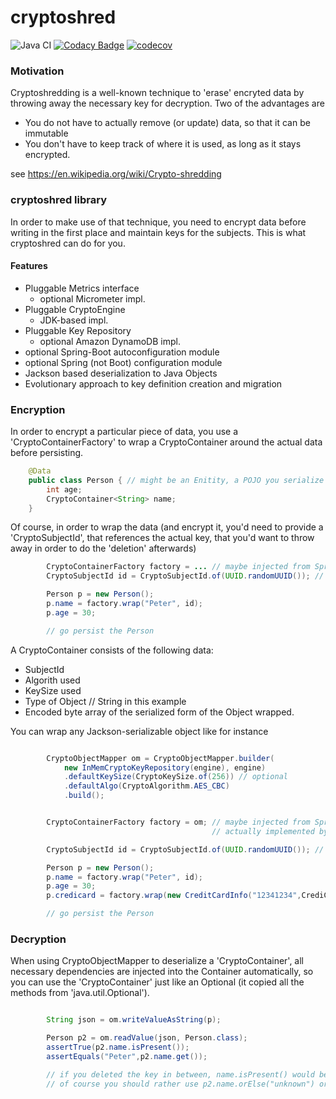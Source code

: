 # cryptoshred

![Java CI](https://github.com/prisma-capacity/cryptoshred/workflows/Java%20CI/badge.svg?branch=master)
[![Codacy Badge](https://api.codacy.com/project/badge/Grade/333bfd567a6a447895212994b414f077)](https://app.codacy.com/gh/prisma-capacity/cryptoshred?utm_source=github.com&utm_medium=referral&utm_content=prisma-capacity/cryptoshred&utm_campaign=Badge_Grade_Settings)
[![codecov](https://codecov.io/gh/prisma-capacity/cryptoshred/branch/master/graph/badge.svg)](https://codecov.io/gh/prisma-capacity/cryptoshred)


### Motivation

Cryptoshredding is a well-known technique to 'erase' encryted data by throwing away the necessary key for decryption. 
Two of the advantages are

* You do not have to actually remove (or update) data, so that it can be immutable
* You don't have to keep track of where it is used, as long as it stays encrypted.

see https://en.wikipedia.org/wiki/Crypto-shredding

### cryptoshred library

In order to make use of that technique, you need to encrypt data before writing in the first place and maintain keys for the subjects. This is what cryptoshred can do for you.

#### Features

* Pluggable Metrics interface
  * optional Micrometer impl.
* Pluggable CryptoEngine
  * JDK-based impl.
* Pluggable Key Repository
  * optional Amazon DynamoDB impl.
* optional Spring-Boot autoconfiguration module
* optional Spring (not Boot) configuration module
* Jackson based deserialization to Java Objects
* Evolutionary approach to key definition creation and migration

### Encryption

In order to encrypt a particular piece of data, you use a 'CryptoContainerFactory' to wrap a CryptoContainer around the actual data before persisting.

```java
	@Data
	public class Person { // might be an Enitity, a POJO you serialize or anything you want to persist
		int age;
		CryptoContainer<String> name;
	}
```
Of course, in order to wrap the data (and encrypt it, you'd need to provide a 'CryptoSubjectId', that references the actual key, that you'd want to throw away in order to do the 'deletion' afterwards)

```java
		CryptoContainerFactory factory = ... // maybe injected from Spring or similar
		CryptoSubjectId id = CryptoSubjectId.of(UUID.randomUUID()); // simple value object

		Person p = new Person();
		p.name = factory.wrap("Peter", id);
		p.age = 30;

		// go persist the Person
```
A CryptoContainer consists of the following data:

* SubjectId
* Algorith used
* KeySize used
* Type of Object // String in this example
* Encoded byte array of the serialized form of the Object wrapped.

You can wrap any Jackson-serializable object like for instance

```java

		CryptoObjectMapper om = CryptoObjectMapper.builder(
			new InMemCryptoKeyRepository(engine), engine)
			.defaultKeySize(CryptoKeySize.of(256)) // optional
			.defaultAlgo(CryptoAlgorithm.AES_CBC)
			.build();


		CryptoContainerFactory factory = om; // maybe injected from Spring or similar
											 // actually implemented by CryptoObjectMapper

		CryptoSubjectId id = CryptoSubjectId.of(UUID.randomUUID()); // simple value object

		Person p = new Person();
		p.name = factory.wrap("Peter", id);
		p.age = 30;
		p.credicard = factory.wrap(new CreditCardInfo("12341234",CrediCardTypes.VISA));

		// go persist the Person
```

### Decryption

When using CryptoObjectMapper to deserialize a 'CryptoContainer', all necessary dependencies are injected into the Container automatically, so you can use the 'CryptoContainer' just like an Optional (it copied all the methods from 'java.util.Optional').

```java

		String json = om.writeValueAsString(p);

		Person p2 = om.readValue(json, Person.class);
		assertTrue(p2.name.isPresent());
		assertEquals("Peter",p2.name.get());

		// if you deleted the key in between, name.isPresent() would be false.
		// of course you should rather use p2.name.orElse("unknown") or something rather than get, but you know all that from 
```



